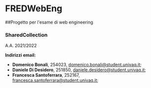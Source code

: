# FREDWebEng
##Progetto per l'esame di web engineering
### SharedCollection
A.A. 2021/2022

<b> Indirizzi email:</b>
- <b>Domenico Bonali</b>, 254023, domenico.bonali@student.univaq.it;
- <b>Daniele Di Desidero</b>, 251850, daniele.desidero@student.univaq.it;
- <b>Francesca Santoferrara</b>, 252167, francesca.santoferrara@student.univaq.it;
